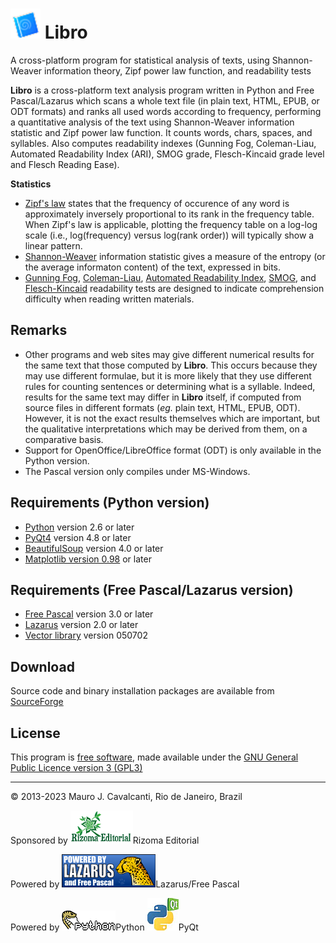 # <img src="images\libro.png" alt="Libro" style="zoom:150%;"/> Libro
 A cross-platform program for statistical analysis of texts, using Shannon-Weaver information theory, Zipf power law function, and readability tests

**Libro** is a cross-platform text analysis program written in Python and Free Pascal/Lazarus which scans a whole text file (in plain text, HTML, EPUB, or ODT formats) and ranks all used words according to frequency, performing a quantitative analysis of the text using Shannon-Weaver information statistic and Zipf power law function. It counts words, chars, spaces, and syllables. Also computes readability indexes (Gunning Fog, Coleman-Liau, Automated Readability Index (ARI), SMOG grade, Flesch-Kincaid grade level and Flesch Reading Ease).

**Statistics**

- [Zipf's law](http://en.wikipedia.org/wiki/Zipf_law) states that the frequency of occurence of any word is approximately inversely proportional to its rank in the frequency table. When Zipf's law is applicable, plotting the frequency table on a log-log scale (i.e., log(frequency) versus log(rank order)) will typically show a linear pattern.
- [Shannon-Weaver](http://en.wikipedia.org/wiki/Information_theory) information statistic gives a measure of the entropy (or the average informaton content) of the text, expressed in bits.
- [Gunning Fog](http://en.wikipedia.org/wiki/Gunning-Fog_Index), [Coleman-Liau](http://en.wikipedia.org/wiki/Coleman-Liau_Index), [Automated Readability Index](http://en.wikipedia.org/wiki/Automated_Readability_Index), [SMOG](http://en.wikipedia.org/wiki/SMOG_Index), and [Flesch-Kincaid](http://en.wikipedia.org/wiki/Flesch-Kincaid) readability tests are designed to indicate comprehension difficulty when reading written materials.

## **Remarks**

- Other programs and web sites may give different numerical results for the same text that those computed by **Libro**. This occurs because they may use different formulae, but it is more likely that they use different rules for counting sentences or determining what is a syllable. Indeed, results for the same text may differ in **Libro** itself, if computed from source files in different formats (*eg.* plain text, HTML, EPUB, ODT). However, it is not the exact results themselves which are important, but the qualitative interpretations which may be derived from them, on a comparative basis.
- Support for OpenOffice/LibreOffice format (ODT) is only available in the Python version.
- The Pascal version only compiles under MS-Windows.

## **Requirements (Python version)**

- [Python](http://www.python.org/) version 2.6 or later 
- [PyQt4](http://www.riverbankcomputing.co.uk/software/pyqt/intro) version 4.8 or later 
- [BeautifulSoup](http://www.crummy.com/software/BeautifulSoup/) version 4.0 or later
- [Matplotlib version 0.98](http://matplotlib.sourceforge.net/) or later

## **Requirements (Free Pascal/Lazarus version)**

- [Free Pascal](http://www.freepascal.org/) version 3.0 or later
- [Lazarus](http://www.lazarus.freepascal.org/) version 2.0 or later 
- [Vector library](https://torry.net/files/vcl/science/vector/achvectors.zip) version 050702

## **Download**

Source code and binary installation packages are available from [SourceForge](http://sourceforge.net/projects/librejo/)

## **License**

This program is [free software](https://www.gnu.org/philosophy/free-sw.en.html), made available under the [GNU General Public Licence version 3 (GPL3)](https://www.gnu.org/licenses/gpl.html)

------

© 2013-2023 Mauro J. Cavalcanti, Rio de Janeiro, Brazil



Sponsored by <img src="images\rizomaeditorial.png" alt="Rizoma Editorial"/>Rizoma Editorial

Powered by <img src="images\powered-by.png" alt="Lazarus"/>Lazarus/Free Pascal

Powered by <img src="images\python.png" alt="Python"/>Python <img src="images\pyqt.png" alt="PyQt"/>PyQt

